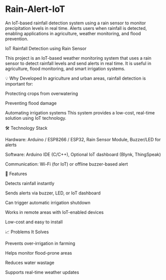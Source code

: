 # Rain-Alert-IoT
An IoT-based rainfall detection system using a rain sensor to monitor precipitation levels in real time. Alerts users when rainfall is detected, enabling applications in agriculture, weather monitoring, and flood prevention.

IoT Rainfall Detection using Rain Sensor

This project is an IoT-based weather monitoring system that uses a rain sensor to detect rainfall levels and send alerts in real time. It is useful in agriculture, flood monitoring, and smart irrigation systems.

💡 Why Developed
In agriculture and urban areas, rainfall detection is important for:

Protecting crops from overwatering

Preventing flood damage

Automating irrigation systems
This system provides a low-cost, real-time solution using IoT technology.

🛠️ Technology Stack

Hardware: Arduino / ESP8266 / ESP32, Rain Sensor Module, Buzzer/LED for alerts

Software: Arduino IDE (C/C++), Optional IoT dashboard (Blynk, ThingSpeak)

Communication: Wi-Fi (for IoT) or offline buzzer-based alert

🚀 Features

Detects rainfall instantly

Sends alerts via buzzer, LED, or IoT dashboard

Can trigger automatic irrigation shutdown

Works in remote areas with IoT-enabled devices

Low-cost and easy to install

📈 Problems It Solves

Prevents over-irrigation in farming

Helps monitor flood-prone areas

Reduces water wastage

Supports real-time weather updates
